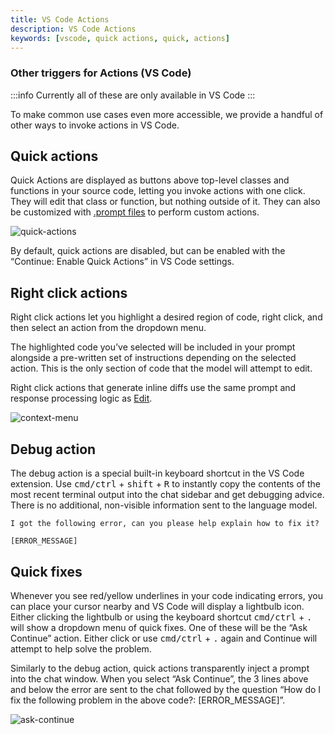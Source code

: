 ```yaml
---
title: VS Code Actions
description: VS Code Actions
keywords: [vscode, quick actions, quick, actions]
---
```


### Other triggers for Actions (VS Code)

:::info
Currently all of these are only available in VS Code
:::

To make common use cases even more accessible, we provide a handful of other ways to invoke actions in VS Code.

## Quick actions

Quick Actions are displayed as buttons above top-level classes and functions in your source code, letting you invoke actions with one click. They will edit that class or function, but nothing outside of it. They can also be customized with [.prompt files](./prompts.md) to perform custom actions.

![quick-actions](/img/quick-actions.png)

By default, quick actions are disabled, but can be enabled with the “Continue: Enable Quick Actions” in VS Code settings.

## Right click actions

Right click actions let you highlight a desired region of code, right click, and then select an action from the dropdown menu.

The highlighted code you’ve selected will be included in your prompt alongside a pre-written set of instructions depending on the selected action. This is the only section of code that the model will attempt to edit.

Right click actions that generate inline diffs use the same prompt and response processing logic as [Edit](../../features/edit/how-it-works.mdx).

![context-menu](/img/context-menu.png)

## Debug action

The debug action is a special built-in keyboard shortcut in the VS Code extension. Use <kbd>cmd/ctrl</kbd> + <kbd>shift</kbd> + <kbd>R</kbd> to instantly copy the contents of the most recent terminal output into the chat sidebar and get debugging advice. There is no additional, non-visible information sent to the language model.

```
I got the following error, can you please help explain how to fix it?

[ERROR_MESSAGE]
```

## Quick fixes

Whenever you see red/yellow underlines in your code indicating errors, you can place your cursor nearby and VS Code will display a lightbulb icon. Either clicking the lightbulb or using the keyboard shortcut <kbd>cmd/ctrl</kbd> + <kbd>.</kbd> will show a dropdown menu of quick fixes. One of these will be the “Ask Continue” action. Either click or use <kbd>cmd/ctrl</kbd> + <kbd>.</kbd> again and Continue will attempt to help solve the problem.

Similarly to the debug action, quick actions transparently inject a prompt into the chat window. When you select “Ask Continue”, the 3 lines above and below the error are sent to the chat followed by the question “How do I fix the following problem in the above code?: [ERROR_MESSAGE]”.

![ask-continue](/img/ask-continue.png)
